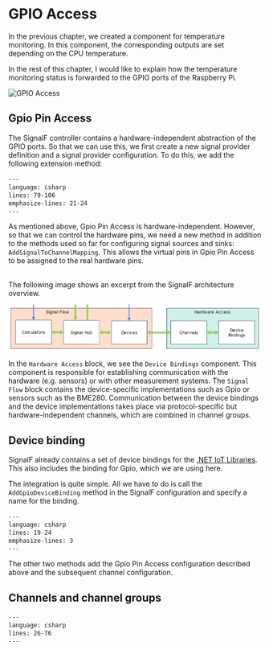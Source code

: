 # GPIO Access

In the previous chapter, we created a component for temperature monitoring. In this component, the corresponding outputs are set depending on the CPU temperature.

In the rest of this chapter, I would like to explain how the temperature monitoring status is forwarded to the GPIO ports of the Raspberry Pi.

![GPIO Access](assets/images/Gpio.png)


## Gpio Pin Access
The SignalF controller contains a hardware-independent abstraction of the GPIO ports. So that we can use this, we first create a new signal provider definition and a signal provider configuration. To do this, we add the following extension method:

```{literalinclude} assets/code/DeviceExtensions.cs
---
language: csharp
lines: 79-106
emphasize-lines: 21-24
---
```

As mentioned above, Gpio Pin Access is hardware-independent. However, so that we can control the hardware pins, we need a new method in addition to the methods used so far for configuring signal sources and sinks: ```AddSignalToChannelMapping```. 
This allows the virtual pins in Gpio Pin Access to be assigned to the real hardware pins. 

</br>
The following image shows an excerpt from the SignalF architecture overview.

![Architecture](assets/images/DeviceBinding.png)

In the ```Hardware Access``` block, we see the ```Device Bindings``` component. This component is responsible for establishing communication with the hardware (e.g. sensors) or with other measurement systems. The ```Signal Flow``` block contains the device-specific implementations such as Gpio or sensors such as the BME280. Communication between the device bindings and the device implementations takes place via protocol-specific but hardware-independent channels, which are combined in channel groups.

## Device binding

SignalF already contains a set of device bindings for the [.NET IoT Libraries](https://github.com/dotnet/iot/tree/main). This also includes the binding for Gpio, which we are using here.

The integration is quite simple. All we have to do is call the ```AddGpioDeviceBinding``` method in the SignalF configuration and specify a name for the binding.

```{literalinclude} assets/code/DeviceExtensions.cs
---
language: csharp
lines: 19-24
emphasize-lines: 3
---
```

The other two methods add the Gpio Pin Access configuration described above and the subsequent channel configuration. 


## Channels and channel groups

```{literalinclude} assets/code/DeviceExtensions.cs
---
language: csharp
lines: 26-76
---
```